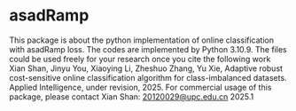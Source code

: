 # asadRamp
This package is about the python implementation of online classification with asadRamp loss.
The codes are implemented by Python 3.10.9.
The files could be used freely for your research once you cite the following work
Xian Shan, Jinyu You, Xiaoying Li, Zheshuo Zhang, Yu Xie, Adaptive robust cost-sensitive online classification algorithm for class-imbalanced datasets. Applied Intelligence, under revision, 2025.
For commercial usage of this package, please contact Xian Shan: 20120029@upc.edu.cn
2025.1
